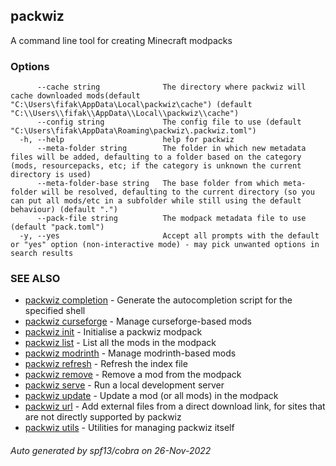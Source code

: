 ## packwiz

A command line tool for creating Minecraft modpacks

### Options

```
      --cache string              The directory where packwiz will cache downloaded mods(default "C:\Users\fifak\AppData\Local\packwiz\cache") (default "C:\\Users\\fifak\\AppData\\Local\\packwiz\\cache")
      --config string             The config file to use (default "C:\Users\fifak\AppData\Roaming\packwiz\.packwiz.toml")
  -h, --help                      help for packwiz
      --meta-folder string        The folder in which new metadata files will be added, defaulting to a folder based on the category (mods, resourcepacks, etc; if the category is unknown the current directory is used)
      --meta-folder-base string   The base folder from which meta-folder will be resolved, defaulting to the current directory (so you can put all mods/etc in a subfolder while still using the default behaviour) (default ".")
      --pack-file string          The modpack metadata file to use (default "pack.toml")
  -y, --yes                       Accept all prompts with the default or "yes" option (non-interactive mode) - may pick unwanted options in search results
```

### SEE ALSO

* [packwiz completion](packwiz_completion.md)	 - Generate the autocompletion script for the specified shell
* [packwiz curseforge](packwiz_curseforge.md)	 - Manage curseforge-based mods
* [packwiz init](packwiz_init.md)	 - Initialise a packwiz modpack
* [packwiz list](packwiz_list.md)	 - List all the mods in the modpack
* [packwiz modrinth](packwiz_modrinth.md)	 - Manage modrinth-based mods
* [packwiz refresh](packwiz_refresh.md)	 - Refresh the index file
* [packwiz remove](packwiz_remove.md)	 - Remove a mod from the modpack
* [packwiz serve](packwiz_serve.md)	 - Run a local development server
* [packwiz update](packwiz_update.md)	 - Update a mod (or all mods) in the modpack
* [packwiz url](packwiz_url.md)	 - Add external files from a direct download link, for sites that are not directly supported by packwiz
* [packwiz utils](packwiz_utils.md)	 - Utilities for managing packwiz itself

###### Auto generated by spf13/cobra on 26-Nov-2022
